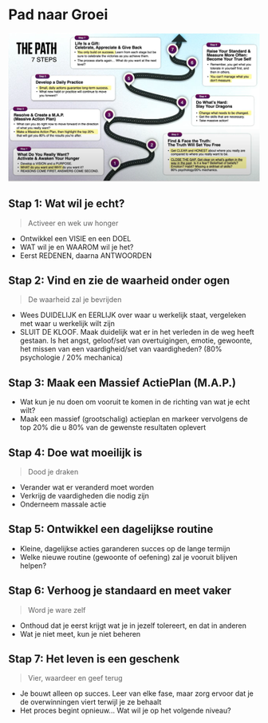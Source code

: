 # Pad naar Groei

![Path 7 Steps](../../assets/images/TonyRobbinsThePath7Steps.png)

## Stap 1: Wat wil je echt?

> Activeer en wek uw honger

* Ontwikkel een VISIE en een DOEL
* WAT wil je en WAAROM wil je het?
* Eerst REDENEN, daarna ANTWOORDEN

## Stap 2: Vind en zie de waarheid onder ogen

> De waarheid zal je bevrijden

* Wees DUIDELIJK en EERLIJK over waar u werkelijk staat, vergeleken met waar u werkelijk wilt zijn
* SLUIT DE KLOOF. Maak duidelijk wat er in het verleden in de weg heeft gestaan. Is het angst, geloof/set van overtuigingen, emotie, gewoonte, het missen van een vaardigheid/set van vaardigheden? (80% psychologie / 20% mechanica)

## Stap 3: Maak een Massief ActiePlan (M.A.P.)

* Wat kun je nu doen om vooruit te komen in de richting van wat je echt wilt?
* Maak een massief (grootschalig) actieplan en markeer vervolgens de top 20% die u 80% van de gewenste resultaten oplevert

## Stap 4: Doe wat moeilijk is

> Dood je draken

* Verander wat er veranderd moet worden
* Verkrijg de vaardigheden die nodig zijn
* Onderneem massale actie

## Stap 5: Ontwikkel een dagelijkse routine

* Kleine, dagelijkse acties garanderen succes op de lange termijn
* Welke nieuwe routine (gewoonte of oefening) zal je vooruit blijven helpen?

## Stap 6: Verhoog je standaard en meet vaker

> Word je ware zelf

* Onthoud dat je eerst krijgt wat je in jezelf tolereert, en dat in anderen
* Wat je niet meet, kun je niet beheren

## Stap 7: Het leven is een geschenk

> Vier, waardeer en geef terug

* Je bouwt alleen op succes. Leer van elke fase, maar zorg ervoor dat je de overwinningen viert terwijl je ze behaalt
* Het proces begint opnieuw... Wat wil je op het volgende niveau?